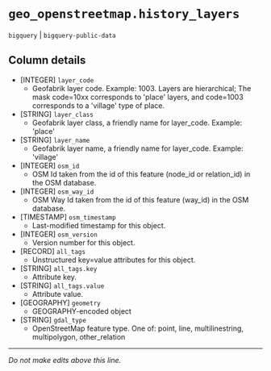 # `geo_openstreetmap.history_layers`
`bigquery` | `bigquery-public-data`

## Column details
* [INTEGER]   `layer_code`
  - Geofabrik layer code. Example: 1003. Layers are hierarchical; The mask code=10xx corresponds to 'place' layers, and code=1003 corresponds to a 'village' type of place.
* [STRING]    `layer_class`
  - Geofabrik layer class, a friendly name for layer_code. Example: 'place'
* [STRING]    `layer_name`
  - Geofabrik layer name, a friendly name for layer_code. Example: 'village'
* [INTEGER]   `osm_id`
  - OSM Id taken from the id of this feature (node_id or relation_id) in the OSM database.
* [INTEGER]   `osm_way_id`
  - OSM Way Id taken from the id of this feature (way_id) in the OSM database.
* [TIMESTAMP] `osm_timestamp`
  - Last-modified timestamp for this object.
* [INTEGER]   `osm_version`
  - Version number for this object.
* [RECORD]    `all_tags`
  - Unstructured key=value attributes for this object.
* [STRING]    `all_tags.key`
  - Attribute key.
* [STRING]    `all_tags.value`
  - Attribute value.
* [GEOGRAPHY] `geometry`
  - GEOGRAPHY-encoded object
* [STRING]    `gdal_type`
  - OpenStreetMap feature type. One of: point, line, multilinestring, multipolygon, other_relation

-------------------------------------------------------------------------------
*Do not make edits above this line.*
